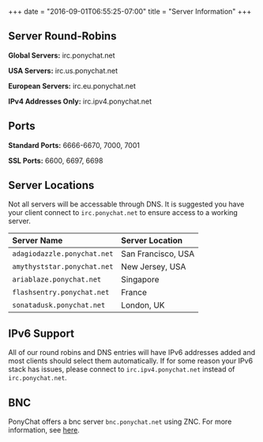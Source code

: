 +++
date = "2016-09-01T06:55:25-07:00"
title = "Server Information"
+++

## Server Round-Robins

**Global Servers:** irc.ponychat.net

**USA Servers:** irc.us.ponychat.net

**European Servers:** irc.eu.ponychat.net

**IPv4 Addresses Only:** irc.ipv4.ponychat.net

## Ports

**Standard Ports:** 6666-6670, 7000, 7001

**SSL Ports:** 6600, 6697, 6698

## Server Locations

Not all servers will be accessable through DNS. It is suggested you have your client connect to `irc.ponychat.net` to ensure access to a working server.

| Server Name                  | Server Location    |
|:---------------------------- |:------------------ |
| `adagiodazzle.ponychat.net`  | San Francisco, USA |
| `amythyststar.ponychat.net`  | New Jersey, USA    |
| `ariablaze.ponychat.net`     | Singapore          |
| `flashsentry.ponychat.net`   | France             |
| `sonatadusk.ponychat.net`    | London, UK         |

## IPv6 Support

All of our round robins and DNS entries will have IPv6 addresses added and most
clients should select them automatically. If for some reason your IPv6 stack
has issues, please connect to `irc.ipv4.ponychat.net` instead of
`irc.ponychat.net`.

## BNC

PonyChat offers a bnc server `bnc.ponychat.net` using ZNC. For more
information, see [here](/help/bnc).
